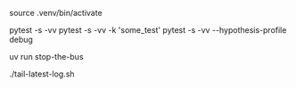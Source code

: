 source .venv/bin/activate

pytest -s -vv
pytest -s -vv -k 'some_test'
pytest -s -vv --hypothesis-profile debug

uv run stop-the-bus

./tail-latest-log.sh